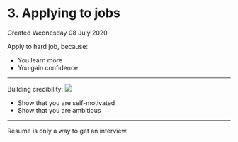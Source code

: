 # 3. Applying to jobs
Created Wednesday 08 July 2020

Apply to hard job, because:

* You learn more
* You gain confidence


*****

Building credibility:
![](./3._Applying_to_jobs/pasted_image.png)

* Show that you are self-motivated
* Show that you are ambitious


*****

Resume is only a way to get an interview.

